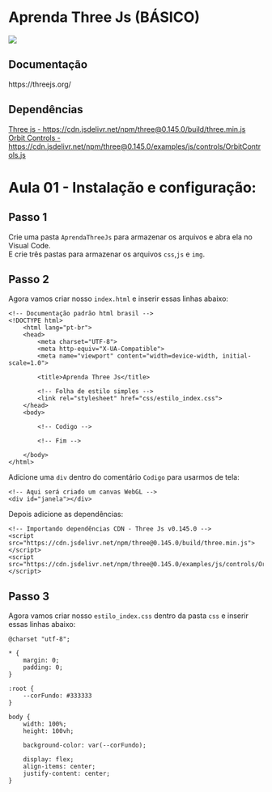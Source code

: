 <h1>Aprenda Three Js (BÁSICO)</h1>

<img src="https://miro.medium.com/max/724/1*6s_Dkfeldg35ySmAp0tPkQ.png">

<h2>Documentação</h2>
https://threejs.org/

<h2>Dependências</h2>
<a href="https://cdn.jsdelivr.net/npm/three@0.145.0/build/three.min.js">Three js - 
  https://cdn.jsdelivr.net/npm/three@0.145.0/build/three.min.js</a><br>
<a href="https://cdn.jsdelivr.net/npm/three@0.145.0/examples/js/controls/OrbitControls.js">Orbit Controls - https://cdn.jsdelivr.net/npm/three@0.145.0/examples/js/controls/OrbitControls.js</a>

<h1>Aula 01 - Instalação e configuração:</h1>

<h2>Passo 1</h2>
<p>Crie uma pasta <code>AprendaThreeJs</code> para armazenar os arquivos e abra ela no Visual Code.<br> E crie três pastas para armazenar os arquivos <code>css</code>,<code>js</code> e <code>img</code>.</p>

<h2>Passo 2</h2>
<p>Agora vamos criar nosso <code>index.html</code> e inserir essas linhas abaixo: </p>

```
<!-- Documentação padrão html brasil -->
<!DOCTYPE html>
    <html lang="pt-br">
    <head>
        <meta charset="UTF-8">
        <meta http-equiv="X-UA-Compatible">
        <meta name="viewport" content="width=device-width, initial-scale=1.0">
        
        <title>Aprenda Three Js</title>

        <!-- Folha de estilo simples -->
        <link rel="stylesheet" href="css/estilo_index.css">
    </head>
    <body>
    
        <!-- Codigo -->
        
        <!-- Fim -->

    </body>
</html>
```

<p>Adicione uma <code>div</code> dentro do comentário <code>Codigo</code> para usarmos de tela: </p>

```
<!-- Aqui será criado um canvas WebGL -->
<div id="janela"></div>
```

<p>Depois adicione as dependências: </p>

```
<!-- Importando dependências CDN - Three Js v0.145.0 -->
<script src="https://cdn.jsdelivr.net/npm/three@0.145.0/build/three.min.js"></script>
<script src="https://cdn.jsdelivr.net/npm/three@0.145.0/examples/js/controls/OrbitControls.js"></script>
```
<h2>Passo 3</h2>
<p>Agora vamos criar nosso <code>estilo_index.css</code> dentro da pasta <code>css</code> e inserir essas linhas abaixo: </p>

```
@charset "utf-8";

* {
    margin: 0;
    padding: 0;
}

:root {
    --corFundo: #333333
}

body {
    width: 100%;
    height: 100vh;
    
    background-color: var(--corFundo);

    display: flex;
    align-items: center;
    justify-content: center;
}
```
